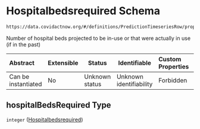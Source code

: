 # Hospitalbedsrequired Schema

```txt
https://data.covidactnow.org/#/definitions/PredictionTimeseriesRow/properties/hospitalBedsRequired
```

Number of hospital beds projected to be in-use or that were actually in use (if in the past)


| Abstract            | Extensible | Status         | Identifiable            | Custom Properties | Additional Properties | Access Restrictions | Defined In                                                   |
| :------------------ | ---------- | -------------- | ----------------------- | :---------------- | --------------------- | ------------------- | ------------------------------------------------------------ |
| Can be instantiated | No         | Unknown status | Unknown identifiability | Forbidden         | Allowed               | none                | [schemas.json\*](../out/schemas.json "open original schema") |

## hospitalBedsRequired Type

`integer` ([Hospitalbedsrequired](schemas-definitions-predictiontimeseriesrow-properties-hospitalbedsrequired.md))
